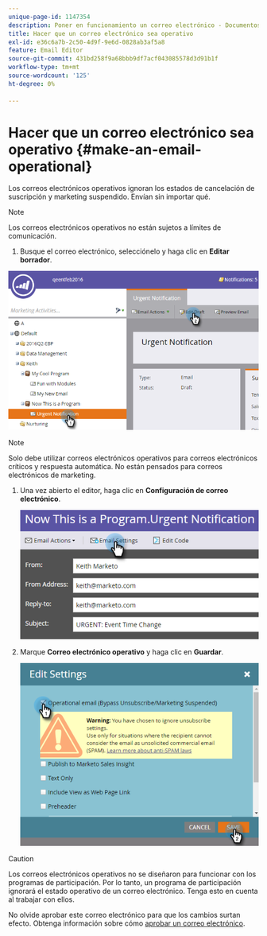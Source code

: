 ```yaml
---
unique-page-id: 1147354
description: Poner en funcionamiento un correo electrónico - Documentos de Marketo - Documentación del producto
title: Hacer que un correo electrónico sea operativo
exl-id: e36c6a7b-2c50-4d9f-9e6d-0828ab3af5a8
feature: Email Editor
source-git-commit: 431bd258f9a68bbb9df7acf043085578d3d91b1f
workflow-type: tm+mt
source-wordcount: '125'
ht-degree: 0%

---
```


# Hacer que un correo electrónico sea operativo {#make-an-email-operational}

Los correos electrónicos operativos ignoran los estados de cancelación de suscripción y marketing suspendido. Envían sin importar qué.

>[!NOTE]
>
>Los correos electrónicos operativos no están sujetos a límites de comunicación.

1. Busque el correo electrónico, selecciónelo y haga clic en **Editar borrador**.

![](assets/one-1.png)

>[!NOTE]
>
>Solo debe utilizar correos electrónicos operativos para correos electrónicos críticos y respuesta automática. No están pensados para correos electrónicos de marketing.

1. Una vez abierto el editor, haga clic en **Configuración de correo electrónico**.

   ![](assets/two-1.png)

1. Marque **Correo electrónico operativo** y haga clic en **Guardar**.

   ![](assets/three.png)

>[!CAUTION]
>
>Los correos electrónicos operativos no se diseñaron para funcionar con los programas de participación. Por lo tanto, un programa de participación ignorará el estado operativo de un correo electrónico. Tenga esto en cuenta al trabajar con ellos.

No olvide aprobar este correo electrónico para que los cambios surtan efecto. Obtenga información sobre cómo  [aprobar un correo electrónico](/help/marketo/product-docs/email-marketing/general/creating-an-email/approve-an-email.md).
